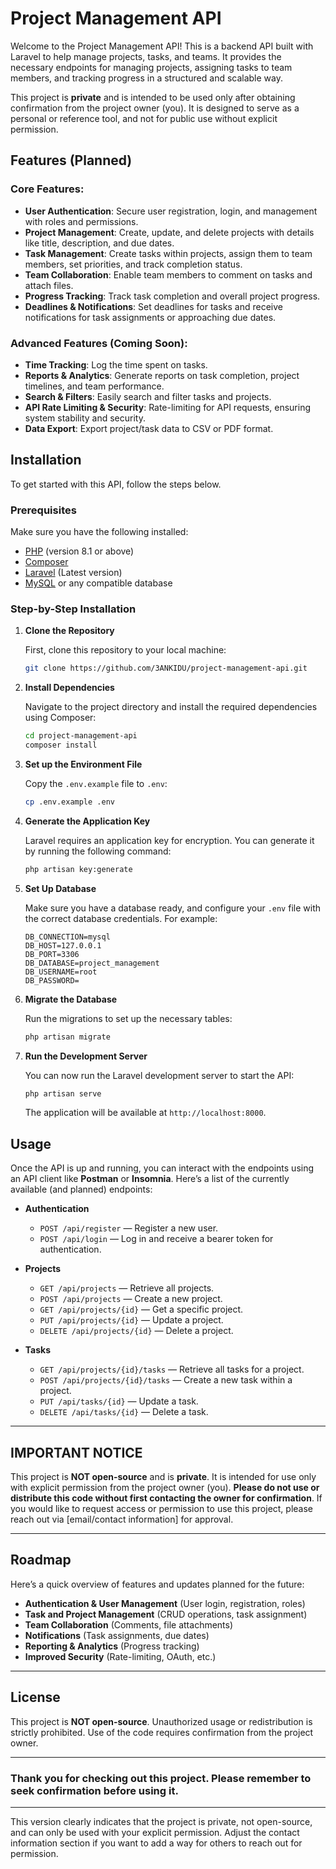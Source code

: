 # Project Management API

Welcome to the Project Management API! This is a backend API built with Laravel to help manage projects, tasks, and teams. It provides the necessary endpoints for managing projects, assigning tasks to team members, and tracking progress in a structured and scalable way.

This project is **private** and is intended to be used only after obtaining confirmation from the project owner (you). It is designed to serve as a personal or reference tool, and not for public use without explicit permission.

## Features (Planned)

### Core Features:
- **User Authentication**: Secure user registration, login, and management with roles and permissions.
- **Project Management**: Create, update, and delete projects with details like title, description, and due dates.
- **Task Management**: Create tasks within projects, assign them to team members, set priorities, and track completion status.
- **Team Collaboration**: Enable team members to comment on tasks and attach files.
- **Progress Tracking**: Track task completion and overall project progress.
- **Deadlines & Notifications**: Set deadlines for tasks and receive notifications for task assignments or approaching due dates.

### Advanced Features (Coming Soon):
- **Time Tracking**: Log the time spent on tasks.
- **Reports & Analytics**: Generate reports on task completion, project timelines, and team performance.
- **Search & Filters**: Easily search and filter tasks and projects.
- **API Rate Limiting & Security**: Rate-limiting for API requests, ensuring system stability and security.
- **Data Export**: Export project/task data to CSV or PDF format.

## Installation

To get started with this API, follow the steps below.

### Prerequisites
Make sure you have the following installed:
- [PHP](https://www.php.net/) (version 8.1 or above)
- [Composer](https://getcomposer.org/)
- [Laravel](https://laravel.com/docs) (Latest version)
- [MySQL](https://www.mysql.com/) or any compatible database

### Step-by-Step Installation

1. **Clone the Repository**

   First, clone this repository to your local machine:
   ```bash
   git clone https://github.com/3ANKIDU/project-management-api.git
   ```

2. **Install Dependencies**

   Navigate to the project directory and install the required dependencies using Composer:
   ```bash
   cd project-management-api
   composer install
   ```

3. **Set up the Environment File**

   Copy the `.env.example` file to `.env`:
   ```bash
   cp .env.example .env
   ```

4. **Generate the Application Key**

   Laravel requires an application key for encryption. You can generate it by running the following command:
   ```bash
   php artisan key:generate
   ```

5. **Set Up Database**

   Make sure you have a database ready, and configure your `.env` file with the correct database credentials. For example:
   ```
   DB_CONNECTION=mysql
   DB_HOST=127.0.0.1
   DB_PORT=3306
   DB_DATABASE=project_management
   DB_USERNAME=root
   DB_PASSWORD=
   ```

6. **Migrate the Database**

   Run the migrations to set up the necessary tables:
   ```bash
   php artisan migrate
   ```

7. **Run the Development Server**

   You can now run the Laravel development server to start the API:
   ```bash
   php artisan serve
   ```

   The application will be available at `http://localhost:8000`.

## Usage

Once the API is up and running, you can interact with the endpoints using an API client like **Postman** or **Insomnia**. Here’s a list of the currently available (and planned) endpoints:

- **Authentication**
  - `POST /api/register` — Register a new user.
  - `POST /api/login` — Log in and receive a bearer token for authentication.

- **Projects**
  - `GET /api/projects` — Retrieve all projects.
  - `POST /api/projects` — Create a new project.
  - `GET /api/projects/{id}` — Get a specific project.
  - `PUT /api/projects/{id}` — Update a project.
  - `DELETE /api/projects/{id}` — Delete a project.

- **Tasks**
  - `GET /api/projects/{id}/tasks` — Retrieve all tasks for a project.
  - `POST /api/projects/{id}/tasks` — Create a new task within a project.
  - `PUT /api/tasks/{id}` — Update a task.
  - `DELETE /api/tasks/{id}` — Delete a task.

---

## IMPORTANT NOTICE

This project is **NOT open-source** and is **private**. It is intended for use only with explicit permission from the project owner (you). **Please do not use or distribute this code without first contacting the owner for confirmation**. If you would like to request access or permission to use this project, please reach out via [email/contact information] for approval.

---

## Roadmap

Here’s a quick overview of features and updates planned for the future:

- **Authentication & User Management** (User login, registration, roles)
- **Task and Project Management** (CRUD operations, task assignment)
- **Team Collaboration** (Comments, file attachments)
- **Notifications** (Task assignments, due dates)
- **Reporting & Analytics** (Progress tracking)
- **Improved Security** (Rate-limiting, OAuth, etc.)

---

## License

This project is **NOT open-source**. Unauthorized usage or redistribution is strictly prohibited. Use of the code requires confirmation from the project owner.

---

### Thank you for checking out this project. Please remember to seek confirmation before using it.

---

This version clearly indicates that the project is private, not open-source, and can only be used with your explicit permission. Adjust the contact information section if you want to add a way for others to reach out for permission.